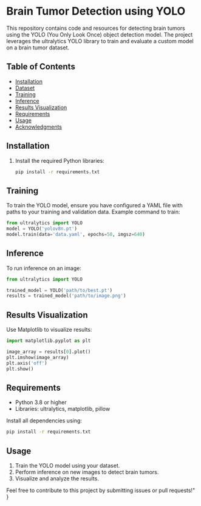 # Brain Tumor Detection using YOLO

This repository contains code and resources for detecting brain tumors using the YOLO (You Only Look Once) object detection model. The project leverages the ultralytics YOLO library to train and evaluate a custom model on a brain tumor dataset.

## Table of Contents
- [Installation](#installation)
- [Dataset](#dataset)
- [Training](#training)
- [Inference](#inference)
- [Results Visualization](#results-visualization)
- [Requirements](#requirements)
- [Usage](#usage)
- [Acknowledgments](#acknowledgments)


## Installation


1. Install the required Python libraries:
    ```bash
    pip install -r requirements.txt
    ```



## Training
To train the YOLO model, ensure you have configured a YAML file with paths to your training and validation data. Example command to train:

```python
from ultralytics import YOLO
model = YOLO('yolov8n.pt')
model.train(data='data.yaml', epochs=50, imgsz=640)
```

## Inference
To run inference on an image:
```python
from ultralytics import YOLO

trained_model = YOLO('path/to/best.pt')
results = trained_model('path/to/image.png')
```

## Results Visualization
Use Matplotlib to visualize results:
```python
import matplotlib.pyplot as plt

image_array = results[0].plot()
plt.imshow(image_array)
plt.axis('off')
plt.show()
```

## Requirements
- Python 3.8 or higher
- Libraries: ultralytics, matplotlib, pillow

Install all dependencies using:
```bash
pip install -r requirements.txt
```

## Usage
1. Train the YOLO model using your dataset.
2. Perform inference on new images to detect brain tumors.
3. Visualize and analyze the results.



Feel free to contribute to this project by submitting issues or pull requests!"
}


